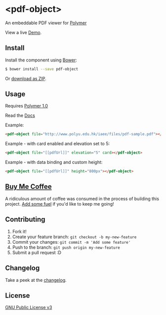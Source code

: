 # &lt;pdf-object&gt;

An embeddable PDF viewer for [Polymer](https://www.polymer-project.org/1.0/)

View a live [Demo](http://jamrizzi.github.io/pdf-object/demo).


## Install

Install the component using [Bower](http://bower.io/):

```sh
$ bower install --save pdf-object
```

Or [download as ZIP](https://github.com/jamrizzi/pdf-object/archive/v1.0.0.zip).


## Usage

Requires [Polymer 1.0](https://www.polymer-project.org/1.0/)

Read the [Docs](http://jamrizzi.github.io/pdf-object)

Example:
```html
<pdf-object file="http://www.polyu.edu.hk/iaee/files/pdf-sample.pdf"></pdf-object>
```

Example - with card enabled and elevation set to 5:
```html
<pdf-object file="[[pdfUrl]]" elevation="5" card></pdf-object>
```

Example - with data binding and custom height:
```html
<pdf-object file="[[pdfUrl]]" height="800px"></pdf-object>
```


## [Buy Me Coffee](http://jamrizzi.com/buy-me-coffee)

A ridiculous amount of coffee was consumed in the process of building this project. [Add some fuel](//jamrizzi.com/buy-me-coffee) if you'd like to keep me going!


## Contributing

1. Fork it!
2. Create your feature branch: `git checkout -b my-new-feature`
3. Commit your changes: `git commit -m 'Add some feature'`
4. Push to the branch: `git push origin my-new-feature`
5. Submit a pull request :D


## Changelog

Take a peek at the [changelog](CHANGELOG.md).


## License

[GNU Public License v3](LICENSE)
